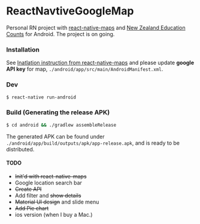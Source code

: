# ReactNavtiveGoogleMap

Personal RN project with [react-native-maps](https://github.com/airbnb/react-native-maps) and [New Zealand Education Counts](educationcounts.govt.nz) for Android. The project is on going.

### Installation
See [Inatlation instruction from react-native-maps](https://github.com/airbnb/react-native-maps/blob/master/docs/installation.md)
and please update **google API key** for map, `./android/app/src/main/AndroidManifest.xml`.

### Dev
```sh
$ react-native run-android
```

### Build (Generating the release APK)
```sh
$ cd android && ./gradlew assembleRelease
```
The generated APK can be found under `./android/app/build/outputs/apk/app-release.apk`, and is ready to be distributed.

#### TODO

* ~~Init'd with react-native-maps~~
* Google location search bar
* ~~Create API~~
* Add filter and ~~show details~~
* ~~Material UI design~~ and slide menu
* ~~Add Pie chart~~
* ios version (when I buy a Mac.)
